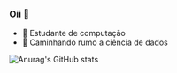 ### Oii 👋

- 🌱 Estudante de computação
- 🤔 Caminhando rumo a ciência de dados

![Anurag's GitHub stats](https://github-readme-stats.vercel.app/api?username=Jonatas-G-Oliveira&show_icons=true&theme=cobalt)
